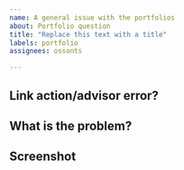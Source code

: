 ```yaml
---
name: A general issue with the portfolios
about: Portfolio question
title: "Replace this text with a title"
labels: portfolio
assignees: ossonts

---
```


<!-- Please add some info so I can see the problem-->

## Link action/advisor error?

## What is the problem?

## Screenshot
